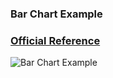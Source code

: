 ### Bar Chart Example

### [Official Reference](https://matplotlib.org/gallery/statistics/barchart_demo.html)

![Bar Chart Example](https://github.com/KangboLu/Data-Visualization-with-Matplotlib/tree/master/9.%20bar-chart/bar-chart.png)
